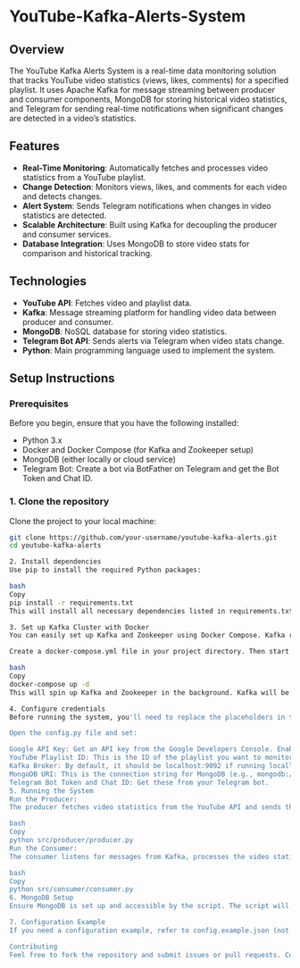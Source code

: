 # YouTube-Kafka-Alerts-System

## Overview
The YouTube Kafka Alerts System is a real-time data monitoring solution that tracks YouTube video statistics (views, likes, comments) for a specified playlist. It uses Apache Kafka for message streaming between producer and consumer components, MongoDB for storing historical video statistics, and Telegram for sending real-time notifications when significant changes are detected in a video’s statistics.

## Features
- **Real-Time Monitoring**: Automatically fetches and processes video statistics from a YouTube playlist.
- **Change Detection**: Monitors views, likes, and comments for each video and detects changes.
- **Alert System**: Sends Telegram notifications when changes in video statistics are detected.
- **Scalable Architecture**: Built using Kafka for decoupling the producer and consumer services.
- **Database Integration**: Uses MongoDB to store video stats for comparison and historical tracking.

## Technologies
- **YouTube API**: Fetches video and playlist data.
- **Kafka**: Message streaming platform for handling video data between producer and consumer.
- **MongoDB**: NoSQL database for storing video statistics.
- **Telegram Bot API**: Sends alerts via Telegram when video stats change.
- **Python**: Main programming language used to implement the system.

## Setup Instructions

### Prerequisites
Before you begin, ensure that you have the following installed:
- Python 3.x
- Docker and Docker Compose (for Kafka and Zookeeper setup)
- MongoDB (either locally or cloud service)
- Telegram Bot: Create a bot via BotFather on Telegram and get the Bot Token and Chat ID.

### 1. Clone the repository
Clone the project to your local machine:
```bash
git clone https://github.com/your-username/youtube-kafka-alerts.git
cd youtube-kafka-alerts

2. Install dependencies
Use pip to install the required Python packages:

bash
Copy
pip install -r requirements.txt
This will install all necessary dependencies listed in requirements.txt.

3. Set up Kafka Cluster with Docker
You can easily set up Kafka and Zookeeper using Docker Compose. Kafka requires Zookeeper, which is why both are included in this setup.

Create a docker-compose.yml file in your project directory. Then start the Kafka and Zookeeper services:

bash
Copy
docker-compose up -d
This will spin up Kafka and Zookeeper in the background. Kafka will be available at localhost:9092.

4. Configure credentials
Before running the system, you'll need to replace the placeholders in the config.py file with your own credentials.

Open the config.py file and set:

Google API Key: Get an API key from the Google Developers Console. Enable the YouTube Data API v3 and create an API key.
YouTube Playlist ID: This is the ID of the playlist you want to monitor. You can find it in the URL when you open the playlist on YouTube.
Kafka Broker: By default, it should be localhost:9092 if running locally.
MongoDB URI: This is the connection string for MongoDB (e.g., mongodb://localhost:27017).
Telegram Bot Token and Chat ID: Get these from your Telegram bot.
5. Running the System
Run the Producer:
The producer fetches video statistics from the YouTube API and sends them to Kafka. Run the producer script with:

bash
Copy
python src/producer/producer.py
Run the Consumer:
The consumer listens for messages from Kafka, processes the video statistics, and sends alerts via Telegram if there are any changes. Run the consumer script with:

bash
Copy
python src/consumer/consumer.py
6. MongoDB Setup
Ensure MongoDB is set up and accessible by the script. The script will store video statistics in the youtubealert database, specifically in the countdata collection.

7. Configuration Example
If you need a configuration example, refer to config.example.json (not to be used in the code, just for reference).

Contributing
Feel free to fork the repository and submit issues or pull requests. Contributions are welcome!
